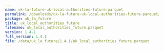 ```yaml
---
name: uk-la-future-uk-local-authorities-future-parquet
permalink: /downloads/uk-la-future-uk-local-authorities-future-parquet/1_4_1
package: uk_la_future
title: uk_local_authorities_future
filename: uk_local_authorities_future.parquet
version: 1.4.1
full_version: 1.4.1
file: /data/uk_la_future/1.4.1/uk_local_authorities_future.parquet
---
```

